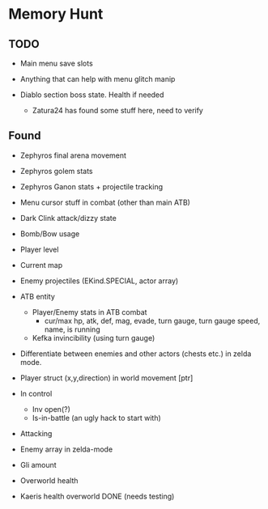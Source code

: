 # Memory Hunt

## TODO

* Main menu save slots

* Anything that can help with menu glitch manip

* Diablo section boss state. Health if needed
  * Zatura24 has found some stuff here, need to verify

## Found

* Zephyros final arena movement
* Zephyros golem stats
* Zephyros Ganon stats + projectile tracking

* Menu cursor stuff in combat (other than main ATB)
* Dark Clink attack/dizzy state
* Bomb/Bow usage

* Player level
* Current map
* Enemy projectiles (EKind.SPECIAL, actor array)
* ATB entity
  * Player/Enemy stats in ATB combat
    * cur/max hp, atk, def, mag, evade, turn gauge, turn gauge speed, name, is running
  * Kefka invincibility (using turn gauge)
* Differentiate between enemies and other actors (chests etc.) in zelda mode.
* Player struct (x,y,direction) in world movement [ptr]
* In control
  * Inv open(?)
  * Is-in-battle (an ugly hack to start with)
* Attacking

* Enemy array in zelda-mode

* Gli amount
* Overworld health

* Kaeris health overworld DONE (needs testing)
